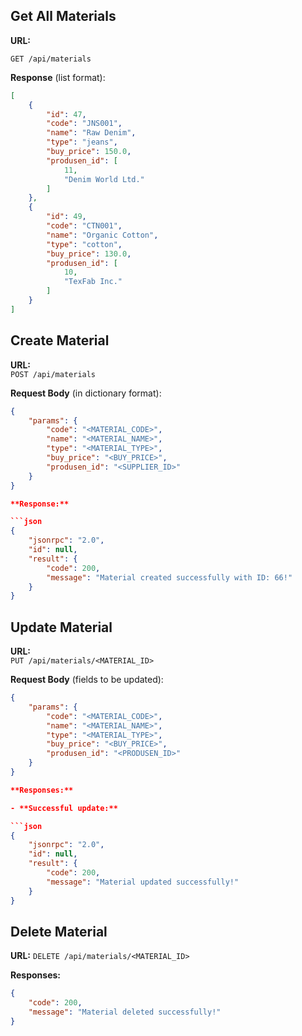## Get All Materials

**URL:**

`GET /api/materials`

**Response** (list format):

```json
[
    {
        "id": 47,
        "code": "JNS001",
        "name": "Raw Denim",
        "type": "jeans",
        "buy_price": 150.0,
        "produsen_id": [
            11,
            "Denim World Ltd."
        ]
    },
    {
        "id": 49,
        "code": "CTN001",
        "name": "Organic Cotton",
        "type": "cotton",
        "buy_price": 130.0,
        "produsen_id": [
            10,
            "TexFab Inc."
        ]
    }
]
```

## Create Material

**URL:**  
`POST /api/materials`

**Request Body** (in dictionary format):

```json
{
    "params": {
        "code": "<MATERIAL_CODE>",
        "name": "<MATERIAL_NAME>",
        "type": "<MATERIAL_TYPE>",
        "buy_price": "<BUY_PRICE>",
        "produsen_id": "<SUPPLIER_ID>"
    }
}

**Response:**

```json
{
    "jsonrpc": "2.0",
    "id": null,
    "result": {
        "code": 200,
        "message": "Material created successfully with ID: 66!"
    }
}
```

## Update Material

**URL:**  
`PUT /api/materials/<MATERIAL_ID>`

**Request Body** (fields to be updated):

```json
{
    "params": {
        "code": "<MATERIAL_CODE>",
        "name": "<MATERIAL_NAME>",
        "type": "<MATERIAL_TYPE>",
        "buy_price": "<BUY_PRICE>",
        "produsen_id": "<PRODUSEN_ID>"
    }
}

**Responses:**

- **Successful update:**

```json
{
    "jsonrpc": "2.0",
    "id": null,
    "result": {
        "code": 200,
        "message": "Material updated successfully!"
    }
}
```

## Delete Material

**URL:** 
`DELETE /api/materials/<MATERIAL_ID>`

**Responses:**

```json
{
    "code": 200,
    "message": "Material deleted successfully!"
}
```

